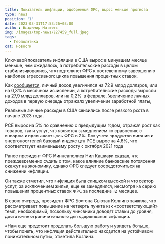 ```yaml
---
title: Показатель инфляции, одобренный ФРС, вырос меньше прогноза
type: news
position: "1"
date: 2023-03-31T17:53:26+03:00
author: Владимир Матвеев
img: /images/top-news/927459_full.jpeg
tags:
  - Геополитика
cat: Новости
---
```

Ключевой показатель инфляции в США вырос в минувшем месяце меньше, чем ожидалось, а потребительские расходы в целом стабилизировались, что подтолкнет ФРС к постепенному завершению наиболее агрессивного цикла повышения процентных ставок.

Как [сообщается](https://www.bea.gov/news/blog/2023-03-31/personal-income-and-outlays-february-2023), личный доход увеличился на 72,9 млрд долларов, или на 0,3% в месячном исчислении, а потребительские расходы выросли на 27,9 млрд долларов, или на 0,2%, в феврале. Увеличение личных доходов в первую очередь отражало увеличение заработной платы, 

Реальные личные расходы в США снизились после резкого роста в начале 2023 года.

PCE вырос на 5% по сравнению с предыдущим годом, отражая рост как товаров, так и услуг, что является замедлением по сравнению с январем и превышает цель ФРС в 2%. Без учета продуктов питания и энергоносителей базовый индекс цен PCE вырос на 4,6%, что соответствует наименьшему росту с октября 2021 года 

Ранее президент ФРС Миннеаполиса Нил Кашкари [сказал](https://www.bea.gov/news/blog/2023-03-31/personal-income-and-outlays-february-2023), что преждевременно судить о том, какое влияние банковские потрясения окажут на экономику, однако ФРС следует сосредоточиться на снижении инфляции.

Он также отметил, что инфляция была слишком высокой и что сектор услуг, за исключением жилья, еще не замедлился, несмотря на серию повышений процентных ставок ФРС за последние 12 месяцев.

В свою очередь, президент ФРС Бостона Сьюзан Коллинз заявила, что рассматривает повышение на четверть пункта как «соответствующий» темп, необходимый, поскольку чиновники доводят ставки до уровня, достаточно ограничительного для сдерживания инфляции.

«Нам еще предстоит проделать большую работу и увидеть больше, чтобы понять, что инфляция действительно находится на устойчивом понижательном пути», отметила Коллинз.